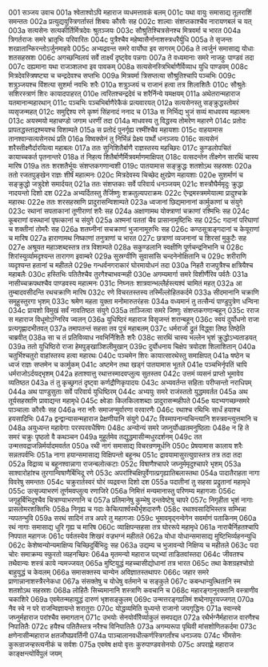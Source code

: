 001  सञ्जय उवाच
001a श्वेताश्वोऽपि महाराज व्यधमत्तावकं बलम्
001c यथा वायुः समासाद्य तूलराशिं समन्ततः
002a प्रत्युद्ययुस्त्रिगर्तास्तं शिबयः कौरवैः सह
002c शाल्वाः संशप्तकाश्चैव नारायणबलं च यत्
003a सत्यसेनः सत्यकीर्तिर्मित्रदेवः श्रुतञ्जयः
003c सौश्रुतिश्चित्रसेनश्च मित्रवर्मा च भारत
004a त्रिगर्तराजः समरे भ्रातृभिः परिवारितः
004c पुत्रैश्चैव महेष्वासैर्नानाशस्त्रधरैर्युधि
005a ते सृजन्तः शरव्रातान्किरन्तोऽर्जुनमाहवे
005c अभ्यद्रवन्त समरे वार्योघा इव सागरम्
006a ते त्वर्जुनं समासाद्य योधाः शतसहस्रशः
006c अगच्छन्विलयं सर्वे तार्क्ष्यं दृष्ट्वेव पन्नगाः
007a ते वध्यमानाः समरे नाजहुः पाण्डवं तदा
007c दह्यमाना यथा राजञ्शलभा इव पावकम्
008a सत्यसेनस्त्रिभिर्बाणैर्विव्याध युधि पाण्डवम्
008c मित्रदेवस्त्रिषष्ट्या च चन्द्रदेवश्च सप्तभिः
009a मित्रवर्मा त्रिसप्तत्या सौश्रुतिश्चापि पञ्चभिः
009c शत्रुञ्जयश्च विंशत्या सुशर्मा नवभिः शरैः
010a शत्रुञ्जयं च राजानं हत्वा तत्र शिलाशितैः
010c सौश्रुतेः सशिरस्त्राणं शिरः कायादपाहरत्
010e त्वरितश्चन्द्रदेवं च शरैर्निन्ये यमक्षयम्
011a अथेतरान्महाराज यतमानान्महारथान्
011c पञ्चभिः पञ्चभिर्बाणैरेकैकं प्रत्यवारयत्
012a सत्यसेनस्तु सङ्क्रुद्धस्तोमरं व्यसृजन्महत्
012c समुद्दिश्य रणे कृष्णं सिंहनादं ननाद च
013a स निर्भिद्य भुजं सव्यं माधवस्य महात्मनः
013c अयस्मयो महाचण्डो जगाम धरणीं तदा
014a माधवस्य तु विद्धस्य तोमरेण महारणे
014c प्रतोदः प्रापतद्धस्ताद्रश्मयश्च विशाम्पते
015a स प्रतोदं पुनर्गृह्य रश्मींश्चैव महायशाः
015c वाहयामास तानश्वान्सत्यसेनरथं प्रति
016a विष्वक्सेनं तु निर्भिन्नं प्रेक्ष्य पार्थो धनञ्जयः
016c सत्यसेनं शरैस्तीक्ष्णैर्दारयित्वा महाबलः
017a ततः सुनिशितैर्बाणै राज्ञस्तस्य महच्छिरः
017c कुण्डलोपचितं कायाच्चकर्त पृतनान्तरे
018a तं निहत्य शितैर्बाणैर्मित्रवर्माणमाक्षिपत्
018c वत्सदन्तेन तीक्ष्णेन सारथिं चास्य मारिष
019a ततः शरशतैर्भूयः संशप्तकगणान्वशी
019c पातयामास सङ्क्रुद्धः शतशोऽथ सहस्रशः
020a ततो रजतपुङ्खेन राज्ञः शीर्षं महात्मनः
020c मित्रदेवस्य चिच्छेद क्षुरप्रेण महायशाः
020e सुशर्माणं च सङ्क्रुद्धो जत्रुदेशे समार्दयत्
021a ततः संशप्तकाः सर्वे परिवार्य धनञ्जयम्
021c शस्त्रौघैर्ममृदुः क्रुद्धा नादयन्तो दिशो दश
022a अभ्यर्दितस्तु तैर्जिष्णुः शक्रतुल्यपराक्रमः
022c ऐन्द्रमस्त्रममेयात्मा प्रादुश्चक्रे महारथः
022e ततः शरसहस्राणि प्रादुरासन्विशाम्पते
023a ध्वजानां छिद्यमानानां कार्मुकाणां च संयुगे
023c रथानां सपताकानां तूणीराणां शरैः सह
024a अक्षाणामथ योक्त्राणां चक्राणां रश्मिभिः सह
024c कूबराणां वरूथानां पृषत्कानां च संयुगे
025a अश्मनां पततां चैव प्रासानामृष्टिभिः सह
025c गदानां परिघाणां च शक्तीनां तोमरैः सह
026a शतघ्नीनां सचक्राणां भुजानामूरुभिः सह
026c कण्ठसूत्राङ्गदानां च केयूराणां च मारिष
027a हाराणामथ निष्काणां तनुत्राणां च भारत
027c छत्राणां व्यजनानां च शिरसां मुकुटैः सह
027e अश्रूयत महाञ्शब्दस्तत्र तत्र विशाम्पते
028a सकुण्डलानि स्वक्षीणि पूर्णचन्द्रनिभानि च
028c शिरांस्युर्व्यामदृश्यन्त तारागण इवाम्बरे
029a सुस्रग्वीणि सुवासांसि चन्दनेनोक्षितानि च
029c शरीराणि व्यदृश्यन्त हतानां च महीतले
029e गन्धर्वनगराकारं घोरमायोधनं तदा
030a निहतै राजपुत्रैश्च क्षत्रियैश्च महाबलैः
030c हस्तिभिः पतितैश्चैव तुरगैश्चाभवन्मही
030e अगम्यमार्गा समरे विशीर्णैरिव पर्वतैः
031a नासीच्चक्रपथश्चैव पाण्डवस्य महात्मनः
031c निघ्नतः शात्रवान्भल्लैर्हस्त्यश्वं चामितं महत्
032a आ तुम्बादवसीदन्ति रथचक्राणि मारिष
032c रणे विचरतस्तस्य तस्मिँल्लोहितकर्दमे
033a सीदमानानि चक्राणि समूहुस्तुरगा भृशम्
033c श्रमेण महता युक्ता मनोमारुतरंहसः
034a वध्यमानं तु तत्सैन्यं पाण्डुपुत्रेण धन्विना
034c प्रायशो विमुखं सर्वं नावतिष्ठत संयुगे
035a ताञ्जित्वा समरे जिष्णुः संशप्तकगणान्बहून्
035c रराज स महाराज विधूमोऽग्निरिव ज्वलन्
036a युधिष्ठिरं महाराज विसृजन्तं शरान्बहून्
036c स्वयं दुर्योधनो राजा प्रत्यगृह्णादभीतवत्
037a तमापतन्तं सहसा तव पुत्रं महाबलम्
037c धर्मराजो द्रुतं विद्ध्वा तिष्ठ तिष्ठेति चाब्रवीत्
038a सा च तं प्रतिविव्याध नवभिर्निशितैः शरैः
038c सारथिं चास्य भल्लेन भृशं क्रुद्धोऽभ्यताडयत्
039a ततो युधिष्ठिरो राजा हेमपुङ्खाञ्शिलीमुखान्
039c दुर्योधनाय चिक्षेप त्रयोदश शिलाशितान्
040a चतुर्भिश्चतुरो वाहांस्तस्य हत्वा महारथः
040c पञ्चमेन शिरः कायात्सारथेस्तु समाक्षिपत्
041a षष्ठेन च ध्वजं राज्ञः सप्तमेन च कार्मुकम्
041c अष्टमेन तथा खड्गं पातयामास भूतले
041e पञ्चभिर्नृपतिं चापि धर्मराजोऽर्दयद्भृशम्
042a हताश्वात्तु रथात्तस्मादवप्लुत्य सुतस्तव
042c उत्तमं व्यसनं प्राप्तो भूमावेव व्यतिष्ठत
043a तं तु कृच्छ्रगतं दृष्ट्वा कर्णद्रौणिकृपादयः
043c अभ्यवर्तन्त सहिताः परीप्सन्तो नराधिपम्
044a अथ पाण्डुसुताः सर्वे परिवार्य युधिष्ठिरम्
044c अभ्ययुः समरे राजंस्ततो युद्धमवर्तत
045a अथ तूर्यसहस्राणि प्रावाद्यन्त महामृधे
045c क्ष्वेडाः किलकिलाशब्दाः प्रादुरासन्महीपते
045e यदभ्यगच्छन्समरे पाञ्चालाः कौरवैः सह
046a नरा नरैः समाजग्मुर्वारणा वरवारणैः
046c रथाश्च रथिभिः सार्धं हयाश्च हयसादिभिः
047a द्वन्द्वान्यासन्महाराज प्रेक्षणीयानि संयुगे
047c विस्मापनान्यचिन्त्यानि शस्त्रवन्त्युत्तमानि च
048a अयुध्यन्त महावेगाः परस्परवधैषिणः
048c अन्योन्यं समरे जघ्नुर्योधव्रतमनुष्ठिताः
048e न हि ते समरं चक्रुः पृष्ठतो वै कथञ्चन
049a मुहूर्तमेव तद्युद्धमासीन्मधुरदर्शनम्
049c तत उन्मत्तवद्राजन्निर्मर्यादमवर्तत
050a रथी नागं समासाद्य विचरन्रणमूर्धनि
050c प्रेषयामास कालाय शरैः सन्नतपर्वभिः
051a नागा हयान्समासाद्य विक्षिपन्तो बहूनथ
051c द्रावयामासुरत्युग्रास्तत्र तत्र तदा तदा
052a विद्राव्य च बहूनश्वान्नागा राजन्बलोत्कटाः
052c विषाणैश्चापरे जघ्नुर्ममृदुश्चापरे भृशम्
053a साश्वारोहांश्च तुरगान्विषाणैर्बिभिदू रणे
053c अपरांश्चिक्षिपुर्वेगात्प्रगृह्यातिबलास्तथा
054a पादातैराहता नागा विवरेषु समन्ततः
054c चक्रुरार्तस्वरं घोरं व्यद्रवन्त दिशो दश
055a पदातीनां तु सहसा प्रद्रुतानां महामृधे
055c उत्सृज्याभरणं तूर्णमवप्लुत्य रणाजिरे
056a निमित्तं मन्यमानास्तु परिणम्य महागजाः
056c जगृहुर्बिभिदुश्चैव चित्राण्याभरणानि च
057a प्रतिमानेषु कुम्भेषु दन्तवेष्टेषु चापरे
057c निगृहीता भृशं नागाः प्रासतोमरशक्तिभिः
058a निगृह्य च गदाः केचित्पार्श्वस्थैर्भृशदारुणैः
058c रथाश्वसादिभिस्तत्र सम्भिन्ना न्यपतन्भुवि
059a सरथं सादिनं तत्र अपरे तु महागजाः
059c भूमावमृद्नन्वेगेन सवर्माणं पताकिनम्
060a रथं नागाः समासाद्य धुरि गृह्य च मारिष
060c व्याक्षिपन्सहसा तत्र घोररूपे महामृधे
061a नाराचैर्निहतश्चापि निपपात महागजः
061c पर्वतस्येव शिखरं वज्रभग्नं महीतले
062a योधा योधान्समासाद्य मुष्टिभिर्व्यहनन्युधि
062c केशेष्वन्योन्यमाक्षिप्य चिच्छिदुर्बिभिदुः सह
063a उद्यम्य च भुजावन्यो निक्षिप्य च महीतले
063c पदा चोरः समाक्रम्य स्फुरतो व्यहनच्छिरः
064a मृतमन्यो महाराज पद्भ्यां ताडितवांस्तदा
064c जीवतश्च तथैवान्यः शस्त्रं काये न्यमज्जयत्
065a मुष्टियुद्धं महच्चासीद्योधानां तत्र भारत
065c तथा केशग्रहश्चोग्रो बाहुयुद्धं च केवलम्
066a समासक्तस्य चान्येन अविज्ञातस्तथापरः
066c जहार समरे प्राणान्नानाशस्त्रैरनेकधा
067a संसक्तेषु च योधेषु वर्तमाने च सङ्कुले
067c कबन्धान्युत्थितानि स्म शतशोऽथ सहस्रशः
068a लोहितैः सिच्यमानानि शस्त्राणि कवचानि च
068c महारङ्गानुरक्तानि वस्त्राणीव चकाशिरे
069a एवमेतन्महायुद्धं दारुणं भृशसङ्कुलम्
069c उन्मत्तरङ्गप्रतिमं शब्देनापूरयज्जगत्
070a नैव स्वे न परे राजन्विज्ञायन्ते शरातुराः
070c योद्धव्यमिति युध्यन्ते राजानो जयगृद्धिनः
071a स्वान्स्वे जघ्नुर्महाराज परांश्चैव समागतान्
071c उभयोः सेनयोर्वीरैर्व्याकुलं समपद्यत
072a रथैर्भग्नैर्महाराज वारणैश्च निपातितैः
072c हयैश्च पतितैस्तत्र नरैश्च विनिपातितैः
073a अगम्यरूपा पृथिवी मांसशोणितकर्दमा
073c क्षणेनासीन्महाराज क्षतजौघप्रवर्तिनी
074a पाञ्चालानवधीत्कर्णस्त्रिगर्तांश्च धनञ्जयः
074c भीमसेनः कुरून्राजन्हस्त्यनीकं च सर्वशः
075a एवमेष क्षयो वृत्तः कुरुपाण्डवसेनयोः
075c अपराह्णे महाराज काङ्क्षन्त्योर्विपुलं जयम्

